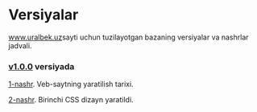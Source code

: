 # Versiyalar
<a href="https://uralbek.netlify.app/">www.uralbek.uz</a>sayti uchun tuzilayotgan bazaning versiyalar va nashrlar jadvali.

<h3><a href="https://v1-0-0.netlify.app/">v1.0.0</a> versiyada</h3>

<p><a href="https://0-0-1.netlify.app/">1-nashr</a>. Veb-saytning yaratilish tarixi.</p>

<p><a href="https://0-0-2.netlify.app/">2-nashr</a>. Birinchi CSS dizayn yaratildi.</p>









